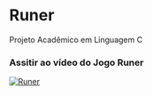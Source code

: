 # Runer
Projeto Acadêmico em Linguagem C
### Assitir ao vídeo do Jogo Runer
[![Runer](http://img.youtube.com/vi/eKK2jtkguPo/0.jpg)](http://www.youtube.com/watch?v=eKK2jtkguPo "Runer - Computação I (2019-2) CC/UFRRJ")

